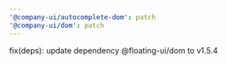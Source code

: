 ```yaml
---
'@company-ui/autocomplete-dom': patch
'@company-ui/dom': patch
---
```


fix(deps): update dependency @floating-ui/dom to v1.5.4
